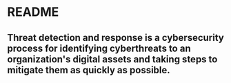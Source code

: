 # README

## Threat detection and response is a cybersecurity process for identifying cyberthreats to an organization's digital assets and taking steps to mitigate them as quickly as possible.
